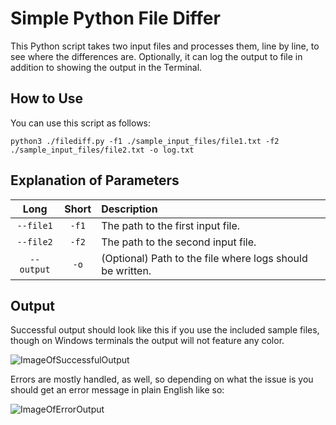 # Simple Python File Differ
This Python script takes two input files and processes them, line by line, to see where the differences are. Optionally, it can log the output to file in addition to showing the output in the Terminal.

## How to Use
You can use this script as follows:

`python3 ./filediff.py -f1 ./sample_input_files/file1.txt -f2 ./sample_input_files/file2.txt -o log.txt`

## Explanation of Parameters
|    Long    | Short | Description                                               |
|:----------:|:-----:|:----------------------------------------------------------|
| `--file1`  | `-f1` | The path to the first input file.                         |
| `--file2`  | `-f2` | The path to the second input file.                        |
| `--output` |  `-o` | (Optional) Path to the file where logs should be written. |

## Output
Successful output should look like this if you use the included sample files, though on Windows terminals the output will not feature any color.

![ImageOfSuccessfulOutput](https://i.imgur.com/siRPp3D.png)

Errors are mostly handled, as well, so depending on what the issue is you should get an error message in plain English like so:

![ImageOfErrorOutput](https://i.imgur.com/NRjKbHo.png)

